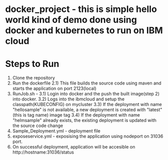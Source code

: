 # docker_project - this is simple hello world kind of demo done using docker and kubernetes to run on IBM cloud
# Steps to Run
1) Clone the repository
2) Run the dockerfile
    2.1) This file builds the source code using maven and starts the application on port 2123(local)
3) RunJob.sh - 
  3.1) Login into docker and the push the built image(step 2) into docker.
  3.2) Logs into the ibmcloud and setup the classpath(KUBECONFIG) on mycluster
  3.3) If the deployment with name "hellosample" is not available, a new deployment is created with "latest"(this is tag name)     image tag
  3.4) If the deployment with name "helmsample" already exists, the existing deployment is updated with the source code change
4) Sample_Deployment.yml - deployment file
5) exposeservice.yml - exposising the application using nodeport on 31036 port.
6) On successful deployment, application will be accesible on http://hostname:31036/status

